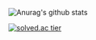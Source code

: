 <!--
![header](https://capsule-render.vercel.app/api?type=slice&color=gradient&text=%20KyungdaeMin%20%20&height=200&fontSize=100)
-->

![Anurag's github stats](https://github-readme-stats.vercel.app/api?username=rudwl1005a&show_icons=true&theme=dark)

[![solved.ac tier](http://mazassumnida.wtf/api/v2/generate_badge?boj=rudwl1005)](https://solved.ac/profile/rudwl1005)
